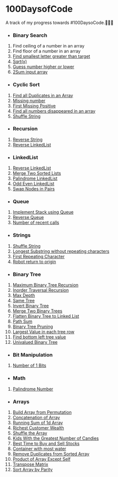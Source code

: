 # 100DaysofCode
A track of my progress towards #100DaysoCode.🌻👩‍💻

- ### Binary Search
1. Find ceiling of a number in an array
2. Find floor of a number in an array
3. [Find smallest letter greater than target](https://leetcode.com/problems/find-smallest-letter-greater-than-target/)
4. [Sqrt(x)](https://leetcode.com/problems/sqrtx/)
5. [Guess number higher or lower](https://leetcode.com/problems/guess-number-higher-or-lower/)
6. [2Sum input array](https://leetcode.com/problems/two-sum-ii-input-array-is-sorted)

- ### Cyclic Sort
1. [Find all Duplicates in an Array](https://leetcode.com/problems/find-all-duplicates-in-an-array/)
2. [Missing number](https://leetcode.com/problems/missing-number/)
3. [First Missing Positive](https://leetcode.com/problems/first-missing-positive/)
4. [Find all numbers disappeared in an array](https://leetcode.com/problems/find-all-numbers-disappeared-in-an-array/)
5. [Shuffle String](https://leetcode.com/problems/shuffle-string/)

- ### Recursion
1. [Reverse String](https://leetcode.com/problems/reverse-string/)
2. [Reverse LinkedList](https://leetcode.com/problems/reverse-linked-list/)


- ### LinkedList
1. [Reverse LinkedList](https://leetcode.com/problems/reverse-linked-list/)
2. [Merge Two Sorted Lists](https://leetcode.com/problems/merge-two-sorted-lists/)
3. [Palindrome LinkedList](https://leetcode.com/problems/palindrome-linked-list/)
4. [Odd Even LinkedList](https://leetcode.com/problems/odd-even-linked-list/)
5. [Swap Nodes in Pairs](https://leetcode.com/problems/swap-nodes-in-pairs/)


- ### Queue
1. [Implement Stack using Queue](https://leetcode.com/problems/implement-stack-using-queues/)
2. [Reverse Queue](https://github.com/Priya730/100DaysofCode/blob/main/Queue/reverseQueue.java)
3. [Number of recent calls](https://leetcode.com/problems/number-of-recent-calls/)

- ### Strings
1. [Shuffle String](https://leetcode.com/problems/shuffle-string/)
2. [Longest Substring without repeating characters](https://leetcode.com/problems/longest-substring-without-repeating-characters/)
3. [First Repeating Character]()
4. [Robot return to origin](https://leetcode.com/problems/robot-return-to-origin/submissions/)

- ### Binary Tree
1. [Maximum Binary Tree Recursion](https://leetcode.com/problems/maximum-binary-tree/)
2. [Inorder Traversal Recursion](https://leetcode.com/problems/binary-tree-inorder-traversal/)
3. [Max Depth](https://leetcode.com/problems/maximum-depth-of-binary-tree/)
4. [Same Tree](https://leetcode.com/problems/same-tree/)
5. [Invert Binary Tree](https://leetcode.com/problems/invert-binary-tree/)
6. [Merge Two Binary Trees](https://leetcode.com/problems/merge-two-binary-trees/)
7. [Flatten Binary Tree to Linked List](https://leetcode.com/problems/flatten-binary-tree-to-linked-list/)
8. [Path Sum](https://leetcode.com/problems/path-sum/submissions/)
9. [Binary Tree Pruning](https://leetcode.com/problems/binary-tree-pruning/)
10. [Largest Value in each tree row](https://leetcode.com/problems/find-largest-value-in-each-tree-row/)
11. [Find bottom left tree value](https://leetcode.com/problems/find-bottom-left-tree-value/)
12. [Univalued Binary Tree](https://leetcode.com/problems/univalued-binary-tree/)


- ### Bit Manipulation
1. [Number of 1 Bits](https://leetcode.com/problems/number-of-1-bits/)

- ### Math
1. [Palindrome Number](https://leetcode.com/problems/palindrome-number/)

- ### Arrays
1. [Build Array from Permutation](https://leetcode.com/problems/build-array-from-permutation/)
2. [Concatenation of Array](https://leetcode.com/problems/concatenation-of-array/)
3. [Running Sum of 1d Array](https://leetcode.com/problems/running-sum-of-1d-array/)
4. [Richest Customer Wealth](https://leetcode.com/problems/richest-customer-wealth/)
5. [Shuffle the Array](https://leetcode.com/problems/shuffle-the-array/)
6. [Kids With the Greatest Number of Candies](https://leetcode.com/problems/kids-with-the-greatest-number-of-candies/)
7. [Best Time to Buy and Sell Stocks](https://leetcode.com/problems/best-time-to-buy-and-sell-stock/)
8. [Container with most water](https://leetcode.com/problems/container-with-most-water/)
9. [Remove Duplicates from Sorted Array](https://leetcode.com/problems/remove-duplicates-from-sorted-array/)
10. [Product of Array Except Self](https://leetcode.com/problems/product-of-array-except-self/)
11. [Transpose Matrix](https://leetcode.com/problems/transpose-matrix/)
12. [Sort Array by Parity](https://leetcode.com/problems/sort-array-by-parity/)
